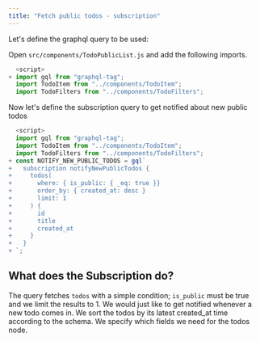 ```yaml
---
title: "Fetch public todos - subscription"
---
```


Let's define the graphql query to be used:

Open `src/components/TodoPublicList.js` and add the following imports.

```javascript
  <script>
+ import gql from "graphql-tag";
  import TodoItem from "../components/TodoItem";
  import TodoFilters from "../components/TodoFilters";
```

Now let's define the subscription query to get notified about new public todos

```javascript
  <script>
  import gql from "graphql-tag";
  import TodoItem from "../components/TodoItem";
  import TodoFilters from "../components/TodoFilters";
+ const NOTIFY_NEW_PUBLIC_TODOS = gql`
+   subscription notifyNewPublicTodos {
+     todos(
+       where: { is_public: { _eq: true }} 
+       order_by: { created_at: desc }
+       limit: 1
+     ) {
+       id
+       title
+       created_at
+     }
+   }
+ `;
```

What does the Subscription do?
------------------------------

The query fetches `todos` with a simple condition; `is_public` must be true and we limit the results to 1. We would just like to get notified whenever a new todo comes in.
We sort the todos by its latest created_at time according to the schema. We specify which fields we need for the todos node.

